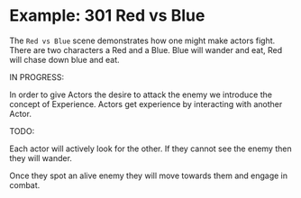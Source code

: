 # Example: 301 Red vs Blue

The `Red vs Blue` scene demonstrates how one might make actors fight. There are two characters a Red and a Blue. Blue will wander and eat, Red will chase down blue and eat.

IN PROGRESS:

In order to give Actors the desire to attack the enemy we introduce the concept of Experience. Actors get experience by interacting with another Actor.

TODO:

Each actor will actively look for the other. If they cannot see the enemy then they will wander. 

Once they spot an alive enemy they will move towards them and engage in combat.
